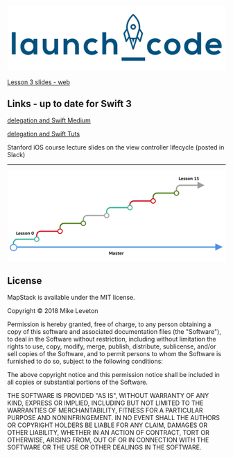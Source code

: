 <img src="https://raw.githubusercontent.com/Leveton/MapStack/master/images/launchCode.png" alt="TSNavigationStripView examples" />

[Lesson 3 slides - web](https://docs.google.com/presentation/d/1Hn21IDxvENoT8vfJp3QMYgRynt12Ln6NMhRdYWCOoag/pub?start=false&loop=false&delayms=3000)


## Links - up to date for Swift 3

[delegation and Swift Medium](https://medium.com/ios-os-x-development/pass-data-with-delegation-in-swift-86f6bc5d0894)

[delegation and Swift Tuts](https://code.tutsplus.com/tutorials/swift-from-scratch-delegation-and-properties--cms-23445)

Stanford iOS course lecture slides on the view controller lifecycle (posted in Slack)

<hr />

<img src="https://raw.githubusercontent.com/Leveton/MapSwift/lesson0/images/BranchFlow.png" alt="TSNavigationStripView examples" />


## License

MapStack is available under the MIT license.

Copyright © 2018 Mike Leveton

Permission is hereby granted, free of charge, to any person obtaining a copy of this software and associated documentation files (the "Software"), to deal in the Software without restriction, including without limitation the rights to use, copy, modify, merge, publish, distribute, sublicense, and/or sell copies of the Software, and to permit persons to whom the Software is furnished to do so, subject to the following conditions:

The above copyright notice and this permission notice shall be included in all copies or substantial portions of the Software.

THE SOFTWARE IS PROVIDED "AS IS", WITHOUT WARRANTY OF ANY KIND, EXPRESS OR IMPLIED, INCLUDING BUT NOT LIMITED TO THE WARRANTIES OF MERCHANTABILITY, FITNESS FOR A PARTICULAR PURPOSE AND NONINFRINGEMENT. IN NO EVENT SHALL THE AUTHORS OR COPYRIGHT HOLDERS BE LIABLE FOR ANY CLAIM, DAMAGES OR OTHER LIABILITY, WHETHER IN AN ACTION OF CONTRACT, TORT OR OTHERWISE, ARISING FROM, OUT OF OR IN CONNECTION WITH THE SOFTWARE OR THE USE OR OTHER DEALINGS IN THE SOFTWARE.